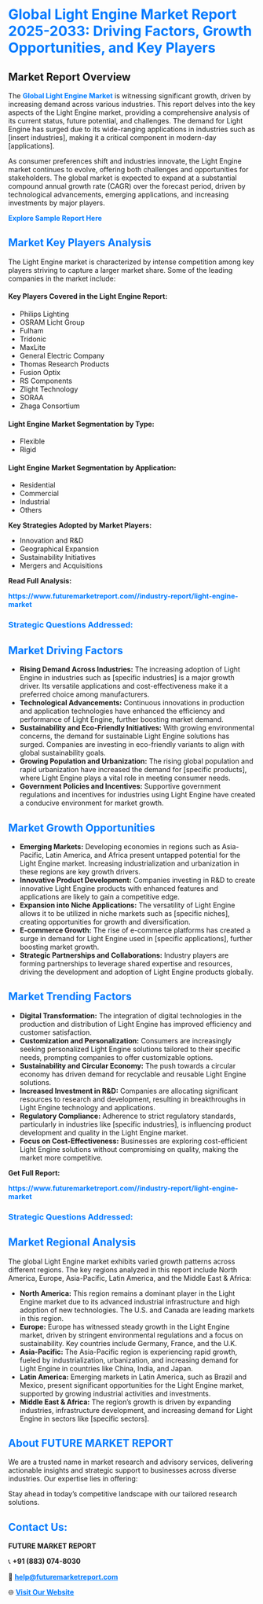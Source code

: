 <h1 style="color: #007BFF;">Global Light Engine Market Report 2025-2033: Driving Factors, Growth Opportunities, and Key Players</h1>

<section id="overview">
<h2>Market Report Overview</h2>
<p>The <a href="https://www.futuremarketreport.com//industry-report/light-engine-market" style="color: #007BFF; text-decoration: none;"><strong>Global Light Engine Market</strong></a> is witnessing significant growth, driven by increasing demand across various industries. This report delves into the key aspects of the Light Engine market, providing a comprehensive analysis of its current status, future potential, and challenges. The demand for Light Engine has surged due to its wide-ranging applications in industries such as [insert industries], making it a critical component in modern-day [applications].</p>
<p>As consumer preferences shift and industries innovate, the Light Engine market continues to evolve, offering both challenges and opportunities for stakeholders. The global market is expected to expand at a substantial compound annual growth rate (CAGR) over the forecast period, driven by technological advancements, emerging applications, and increasing investments by major players.</p>
</section>

<section id="overview">
<p><a href="https://www.futuremarketreport.com//request-sample/reportId=92035" style="color: #007BFF; text-decoration: none;"><strong>Explore Sample Report Here</strong></a></p>
</section>

<section id="key-players">
<h2 style="color: #007BFF;">Market Key Players Analysis</h2>
<p>The Light Engine market is characterized by intense competition among key players striving to capture a larger market share. Some of the leading companies in the market include:</p>
<h4>Key Players Covered in the Light Engine Report:</h4>
<ul><li>Philips Lighting</li><li>OSRAM Licht Group</li><li>Fulham</li><li>Tridonic</li><li>MaxLite</li><li>General Electric Company</li><li>Thomas Research Products</li><li>Fusion Optix</li><li>RS Components</li><li>Zlight Technology</li><li>SORAA</li><li>Zhaga Consortium</li></ul>
<h4>Light Engine Market Segmentation by Type:</h4>
<ul><li>Flexible</li><li>Rigid</li></ul>

<h4>Light Engine Market Segmentation by Application:</h4>
<ul><li>Residential</li><li>Commercial</li><li>Industrial</li><li>Others</li></ul>
<p><strong>Key Strategies Adopted by Market Players:</strong></p>
<ul>
<li>Innovation and R&D</li>
<li>Geographical Expansion</li>
<li>Sustainability Initiatives</li>
<li>Mergers and Acquisitions</li>
</ul>
</section>

<section>
<p><strong>Read Full Analysis: </strong></p><a href="https://www.futuremarketreport.com//industry-report/light-engine-market" style="color: #007BFF; text-decoration: none;"><strong>https://www.futuremarketreport.com//industry-report/light-engine-market</strong></a>
<h3 style="color: #007BFF;">Strategic Questions Addressed:</h3>
</section>

<section id="driving-factors">
<h2 style="color: #007BFF;">Market Driving Factors</h2>
<ul>
<li><strong>Rising Demand Across Industries:</strong> The increasing adoption of Light Engine in industries such as [specific industries] is a major growth driver. Its versatile applications and cost-effectiveness make it a preferred choice among manufacturers.</li>
<li><strong>Technological Advancements:</strong> Continuous innovations in production and application technologies have enhanced the efficiency and performance of Light Engine, further boosting market demand.</li>
<li><strong>Sustainability and Eco-Friendly Initiatives:</strong> With growing environmental concerns, the demand for sustainable Light Engine solutions has surged. Companies are investing in eco-friendly variants to align with global sustainability goals.</li>
<li><strong>Growing Population and Urbanization:</strong> The rising global population and rapid urbanization have increased the demand for [specific products], where Light Engine plays a vital role in meeting consumer needs.</li>
<li><strong>Government Policies and Incentives:</strong> Supportive government regulations and incentives for industries using Light Engine have created a conducive environment for market growth.</li>
</ul>
</section>

<section id="growth-opportunities">
<h2 style="color: #007BFF;">Market Growth Opportunities</h2>
<ul>
<li><strong>Emerging Markets:</strong> Developing economies in regions such as Asia-Pacific, Latin America, and Africa present untapped potential for the Light Engine market. Increasing industrialization and urbanization in these regions are key growth drivers.</li>
<li><strong>Innovative Product Development:</strong> Companies investing in R&D to create innovative Light Engine products with enhanced features and applications are likely to gain a competitive edge.</li>
<li><strong>Expansion into Niche Applications:</strong> The versatility of Light Engine allows it to be utilized in niche markets such as [specific niches], creating opportunities for growth and diversification.</li>
<li><strong>E-commerce Growth:</strong> The rise of e-commerce platforms has created a surge in demand for Light Engine used in [specific applications], further boosting market growth.</li>
<li><strong>Strategic Partnerships and Collaborations:</strong> Industry players are forming partnerships to leverage shared expertise and resources, driving the development and adoption of Light Engine products globally.</li>
</ul>
</section>

<section id="trending-factors">
<h2 style="color: #007BFF;">Market Trending Factors</h2>
<ul>
<li><strong>Digital Transformation:</strong> The integration of digital technologies in the production and distribution of Light Engine has improved efficiency and customer satisfaction.</li>
<li><strong>Customization and Personalization:</strong> Consumers are increasingly seeking personalized Light Engine solutions tailored to their specific needs, prompting companies to offer customizable options.</li>
<li><strong>Sustainability and Circular Economy:</strong> The push towards a circular economy has driven demand for recyclable and reusable Light Engine solutions.</li>
<li><strong>Increased Investment in R&D:</strong> Companies are allocating significant resources to research and development, resulting in breakthroughs in Light Engine technology and applications.</li>
<li><strong>Regulatory Compliance:</strong> Adherence to strict regulatory standards, particularly in industries like [specific industries], is influencing product development and quality in the Light Engine market.</li>
<li><strong>Focus on Cost-Effectiveness:</strong> Businesses are exploring cost-efficient Light Engine solutions without compromising on quality, making the market more competitive.</li>
</ul>
</section>

<section>
<p><strong>Get Full Report: </strong></p><a href="https://www.futuremarketreport.com//industry-report/light-engine-market" style="color: #007BFF; text-decoration: none;"><strong>https://www.futuremarketreport.com//industry-report/light-engine-market</strong></a>
<h3 style="color: #007BFF;">Strategic Questions Addressed:</h3>
</section>


<section id="regional-analysis">
<h2 style="color: #007BFF;">Market Regional Analysis</h2>
<p>The global Light Engine market exhibits varied growth patterns across different regions. The key regions analyzed in this report include North America, Europe, Asia-Pacific, Latin America, and the Middle East & Africa:</p>
<ul>
<li><strong>North America:</strong> This region remains a dominant player in the Light Engine market due to its advanced industrial infrastructure and high adoption of new technologies. The U.S. and Canada are leading markets in this region.</li>
<li><strong>Europe:</strong> Europe has witnessed steady growth in the Light Engine market, driven by stringent environmental regulations and a focus on sustainability. Key countries include Germany, France, and the U.K.</li>
<li><strong>Asia-Pacific:</strong> The Asia-Pacific region is experiencing rapid growth, fueled by industrialization, urbanization, and increasing demand for Light Engine in countries like China, India, and Japan.</li>
<li><strong>Latin America:</strong> Emerging markets in Latin America, such as Brazil and Mexico, present significant opportunities for the Light Engine market, supported by growing industrial activities and investments.</li>
<li><strong>Middle East & Africa:</strong> The region’s growth is driven by expanding industries, infrastructure development, and increasing demand for Light Engine in sectors like [specific sectors].</li>
</ul>
</section>

<footer>
<h2 style="color: #007BFF;">About FUTURE MARKET REPORT</h2>
<p>We are a trusted name in market research and advisory services, delivering actionable insights and strategic support to businesses across diverse industries. Our expertise lies in offering:</p>

<p>Stay ahead in today’s competitive landscape with our tailored research solutions.</p>

<h2 style="color: #007BFF;">Contact Us:</h2>
<p><strong>FUTURE MARKET REPORT</strong></p>
<p>📞 <strong>+91 (883) 074-8030</strong></p>
<p>📧 <strong><a href="mailto:help@futuremarketreport.com" style="color: #007BFF;">help@futuremarketreport.com</a></strong></p>
<p>🌐 <strong><a href="https://www.futuremarketreport.com/" style="color: #007BFF;">Visit Our Website</a></strong></p>
</footer>